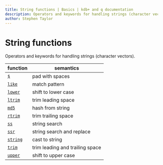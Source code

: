 ```yaml
---
title: String functions | Basics | kdb+ and q documentation
description: Operators and keywords for handling strings (character vectors)
author: Stephen Taylor
---
```

# String functions




Operators and keywords for handling strings (character vectors).

function                         | semantics
---------------------------------|-------------------------------
[`$`](../ref/pad.md)             | pad with spaces
[`like`](../ref/like.md)         | match pattern
[`lower`](../ref/lower.md)       | shift to lower case
[`ltrim`](../ref/trim.md#ltrim)  | trim leading space
[`md5`](../ref/md5.md)           | hash from string
[`rtrim`](../ref/trim.md#rtrim)  | trim trailing space
[`ss`](../ref/ss.md#ss)          | string search
[`ssr`](../ref/ss.md#ssr)        | string search and replace
[`string`](../ref/string.md)     | cast to string
[`trim`](../ref/trim.md)         | trim leading and trailing space
[`upper`](../ref/lower.md#upper) | shift to upper case



